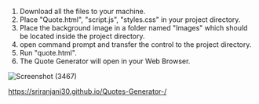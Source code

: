 1. Download all the files to your machine.
2. Place "Quote.html", "script.js", "styles.css" in your project directory.
3. Place the background image in a folder named "Images" which should be located inside the project directory.
4. open command prompt and transfer the control to the project directory.
5. Run "quote.html".
6. The Quote Generator will open in your Web Browser.

![Screenshot (3467)](https://github.com/user-attachments/assets/385f239e-adfe-4e45-b10c-19c39a13aef1)

https://sriranjani30.github.io/Quotes-Generator-/
